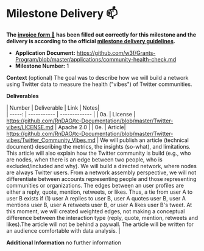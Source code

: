 # Milestone Delivery :mailbox:

**The [invoice form :pencil:](https://docs.google.com/forms/d/e/1FAIpQLSfmNYaoCgrxyhzgoKQ0ynQvnNRoTmgApz9NrMp-hd8mhIiO0A/viewform) has been filled out correctly for this milestone and the delivery is according to the official [milestone delivery guidelines](https://github.com/w3f/Grants-Program/blob/master/docs/Support%20Docs/milestone-deliverables-guidelines.md).**  


* **Application Document:** https://github.com/w3f/Grants-Program/blob/master/applications/community-health-check.md
* **Milestone Number:** 1

**Context** (optional)
The goal was to describe how we will build a network using Twitter data to measure the health ("vibes") of Twitter communities. 

**Deliverables**

| Number | Deliverable | Link | Notes|  
| -----: | ----------- | ------------- |
| 0a. | License | https://github.com/RnDAO/tc-Documentation/blob/master/Twitter-vibes/LICENSE.md | Apache 2.0  |
| 0e. | Article| https://github.com/RnDAO/tc-Documentation/blob/master/Twitter-vibes/Twitter_Community_Vibes.md | We will publish an article (technical document) describing the metrics, the insights (so-what), and limitations. This article will also explain how the Twitter community is build (e.g., who are nodes, when there is an edge between two people, who is excluded/included and why). We will build a directed network, where nodes are always Twitter users. From a network assembly perspective, we will not differentiate between accounts representing people and those representing communities or organizations. The edges between an user profiles are either a reply, quote, mention, retweets, or likes. Thus, a tie from user A to user B exists if (1) user A replies to user B, user A quotes user B, user A mentions user B, user A retweets user B, or user A likes user B's tweet. At this moment, we will created weighted edges, not making a conceptual difference between the interaction type (reply, quote, mention, retweets and likes).The article will not be behind a paywall. The article will be written for an audience comfortable with data analysis. | 



**Additional Information**
no further information
